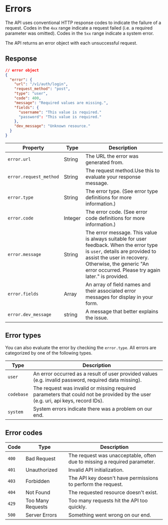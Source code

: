 # Errors
<!--@include: includes/alpha-note.md-->

The API uses conventional HTTP response codes to indicate the failure of a request. Codes in the `4xx` range indicate a request failed (i.e. a required parameter was omitted). Codes in the `5xx` range indicate a system error.

The API returns an error object with each unsuccessful request.

## Response

```json
// error object
{
  "error": {
    "url": "/v1/auth/login",
    "request_method": "post",
    "type": "user",
    "code": 400,
    "message": "Required values are missing.",
    "fields": {
      "username": "This value is required."
      "password": "This value is required."
    },
    "dev_message": "Unknown resource."
  }
}
```

| Property | Type | Description |
| --- | --- | --- |
| `error.url` | String | The URL the error was generated from. |
| `error.request_method` | String | The request method.Use this to evaluate your response message. |
| `error.type` | String | The error type. (See error type definitions for more information.) |
| `error.code` | Integer | The error code. (See error code definitions for more information.) |
| `error.message` | String | The error message. This value is always suitable for user feedback. When the error type is `user`, details are provided to assist the user in recovery. Otherwise, the generic "An error occurred. Please try again later." is provided. |
| `error.fields` | Array | An array of field names and their associated error messages for display in your form. |
| `error.dev_message` | string | A message that better explains the issue. |

## Error types

You can also evaluate the error by checking the `error.type`. All errors are categorized by one of the following types.

| Type | Description |
| --- | --- |
| `user` | An error occurred as a result of user provided values (e.g. invalid password, required data missing). |
| `codebase` | The request was invalid or missing required parameters that could not be provided by the user (e.g. uri, api keys, record IDs). |
| `system` | System errors indicate there was a problem on our end. |

## Error codes

| Code | Type | Description |
| --- | --- | --- |
| `400` | Bad Request | The request was unacceptable, often due to missing a required parameter. |
| `401` | Unauthorized | Invalid API initialization. |
| `403` | Forbidden | The API key doesn't have permissions to perform the request. |
| `404` | Not Found | The requested resource doesn't exist. |
| `429` | Too Many Requests | Too many requests hit the API too quickly. |
| `500` | Server Errors | Something went wrong on our end. |
